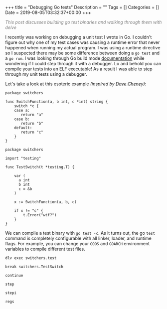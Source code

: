 +++
title = "Debugging Go tests"
Description = ""
Tags = []
Categories = []
Date = 2019-08-05T03:32:37+00:00
+++

<span style="color:grey;font-style: italic;font-size: 14px">
This post discusses building go test binaries and walking through them with delve
</span>

I recently was working on debugging a unit test I wrote in Go. I couldn't figure out why one of my test cases was causing a runtime error that never happened when running my actual program. I was using a runtime directive so I suspected there may be some difference between doing a `go test` and a `go run`. I was looking through Go build mode [documentation](https://golang.org/cmd/go/#hdr-Build_modes) while wondering if I could step through it with a debugger. Lo and behold you can compile your tests into an ELF executable! As a result I was able to step through my unit tests using a debugger.

Let's take a look at this esoteric example <i>(inspired by [Dave Cheney](https://twitter.com/davecheney/status/1133172785440624640))</i>:

```
package switchers

func SwitchFunction(a, b int, c *int) string {
    switch *c {
    case a:
       return "a"
    case b:
       return "b"
    default:
       return "c"
    }
}
```

```
package switchers

import "testing"

func TestSwitch(t *testing.T) {

    var (
      a int 
      b int
      c = &b
    )

    x := SwitchFunction(a, b, c)

    if x != "c" {
        t.Error("wtf?")
    }
}
```

We can compile a test binary with `go test -c`. As it turns out, the go `test` command is completely configurable with all linker, loader, and runtime flags. For example, you can change your `GOOS` and `GOARCH` environment variables to compile different test files.

`dlv exec switchers.test`

`break switchers.TestSwitch`

`continue`

`step`

`stepi`

`regs`